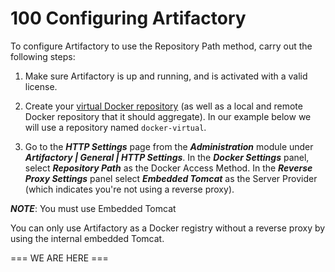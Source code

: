 # 100 Configuring Artifactory

To configure Artifactory to use the Repository Path method, carry out the following steps:

1. Make sure Artifactory is up and running, and is activated with a valid license. 

2. Create your [virtual Docker repository](https://www.jfrog.com/confluence/display/JFROG/Docker+Registry) (as well as a local and remote Docker repository that it should aggregate). In our example below we will use a repository named ```docker-virtual```. 

3. Go to the ***HTTP Settings*** page from the ***Administration*** module under ***Artifactory | General | HTTP Settings***. In the ***Docker Settings*** panel, select ***Repository Path*** as the Docker Access Method. In the ***Reverse Proxy Settings*** panel select ***Embedded Tomcat*** as the Server Provider (which indicates you're not using a reverse proxy). 

***NOTE***: You must use Embedded Tomcat

You can only use Artifactory as a Docker registry without a reverse proxy by using the internal embedded Tomcat.

=== WE ARE HERE ===

